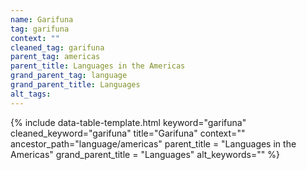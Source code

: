 ```yaml
---
name: Garifuna
tag: garifuna
context: ""
cleaned_tag: garifuna
parent_tag: americas
parent_title: Languages in the Americas
grand_parent_tag: language
grand_parent_title: Languages
alt_tags: 
---
```


{% include data-table-template.html 
  keyword="garifuna" 
  cleaned_keyword="garifuna" 
  title="Garifuna"
  context=""
  ancestor_path="language/americas" 
  parent_title = "Languages in the Americas"
  grand_parent_title = "Languages"
  alt_keywords=""
%}

